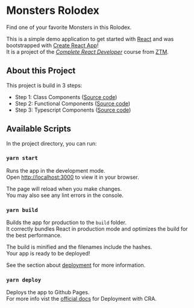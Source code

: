 # Monsters Rolodex

Find one of your favorite Monsters in this Rolodex.

This is a simple demo application to get started with [React](https://reactjs.org/) and was bootstrapped with [Create React App](https://github.com/facebook/create-react-app)!<br />
It is a project of the _[Complete React Developer](https://www.udemy.com/course/complete-react-developer-zero-to-mastery/)_ course from [ZTM](https://zerotomastery.io/).

## About this Project

This project is build in 3 steps:

- Step 1: Class Components ([Source code](https://github.com/ThomasCode92/Monsters-Rolodex/releases/tag/v1))
- Step 2: Functional Components ([Source code](https://github.com/ThomasCode92/Monsters-Rolodex/releases/tag/v2))
- Step 3: Typescript Components ([Source code](https://github.com/ThomasCode92/Monsters-Rolodex/releases/tag/v3))

## Available Scripts

In the project directory, you can run:

### `yarn start`

Runs the app in the development mode.\
Open [http://localhost:3000](http://localhost:3000) to view it in your browser.

The page will reload when you make changes.\
You may also see any lint errors in the console.

### `yarn build`

Builds the app for production to the `build` folder.\
It correctly bundles React in production mode and optimizes the build for the best performance.

The build is minified and the filenames include the hashes.\
Your app is ready to be deployed!

See the section about [deployment](https://facebook.github.io/create-react-app/docs/deployment) for more information.

### `yarn deploy`

Deploys the app to Github Pages.<br />
For more info vist the [official docs](https://create-react-app.dev/docs/deployment/) for Deployment with CRA.
